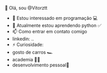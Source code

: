👋 Olá, sou @Vitorztt
- 👀 Estou interessado em programação 💻
- 🌱 Atualmente estou aprendendo python ✅
- 📫 Como entrar em contato comigo 
- linkedin: ..
- ⚡ Curiosidade: 
- gosto de carros 🏎️
- academia 💪🏻
- desenvolvimento pessoal🎯
<!---
Vitorztt/Vitorztt is a ✨ special ✨ repository because its `README.md` (this file) appears on your GitHub profile.
You can click the Preview link to take a look at your changes.
--->
